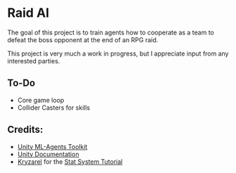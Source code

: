 # Raid AI

The goal of this project is to train agents how to
cooperate as a team to defeat the boss opponent at
the end of an RPG raid.

This project is very much a work in progress, but I
appreciate input from any interested parties.

## To-Do
* Core game loop
* Collider Casters for skills

## Credits:
* [Unity ML-Agents Toolkit](https://github.com/Unity-Technologies/ml-agents)
* [Unity Documentation](https://docs.unity3d.com/ScriptReference)
* [Kryzarel](https://www.youtube.com/channel/UCOM0GGMEcu-gyf4F1mT7A8Q) for the [Stat System Tutorial](https://forum.unity.com/threads/tutorial-character-stats-aka-attributes-system.504095/)
